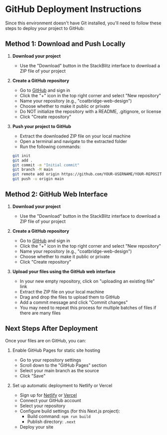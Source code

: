 # GitHub Deployment Instructions

Since this environment doesn't have Git installed, you'll need to follow these steps to deploy your project to GitHub:

## Method 1: Download and Push Locally

1. **Download your project**
   - Use the "Download" button in the StackBlitz interface to download a ZIP file of your project

2. **Create a GitHub repository**
   - Go to [GitHub](https://github.com) and sign in
   - Click the "+" icon in the top right corner and select "New repository"
   - Name your repository (e.g., "coatbridge-web-design")
   - Choose whether to make it public or private
   - Do NOT initialize the repository with a README, .gitignore, or license
   - Click "Create repository"

3. **Push your project to GitHub**
   - Extract the downloaded ZIP file on your local machine
   - Open a terminal and navigate to the extracted folder
   - Run the following commands:
   ```bash
   git init
   git add .
   git commit -m "Initial commit"
   git branch -M main
   git remote add origin https://github.com/YOUR-USERNAME/YOUR-REPOSITORY-NAME.git
   git push -u origin main
   ```

## Method 2: GitHub Web Interface

1. **Download your project**
   - Use the "Download" button in the StackBlitz interface to download a ZIP file of your project

2. **Create a GitHub repository**
   - Go to [GitHub](https://github.com) and sign in
   - Click the "+" icon in the top right corner and select "New repository"
   - Name your repository (e.g., "coatbridge-web-design")
   - Choose whether to make it public or private
   - Click "Create repository"

3. **Upload your files using the GitHub web interface**
   - In your new empty repository, click on "uploading an existing file" link
   - Extract the ZIP file on your local machine
   - Drag and drop the files to upload them to GitHub
   - Add a commit message and click "Commit changes"
   - You may need to repeat this process for multiple batches of files if there are many files

## Next Steps After Deployment

Once your files are on GitHub, you can:

1. Enable GitHub Pages for static site hosting
   - Go to your repository settings
   - Scroll down to the "GitHub Pages" section
   - Select your main branch as the source
   - Click "Save"

2. Set up automatic deployment to Netlify or Vercel
   - Sign up for [Netlify](https://www.netlify.com) or [Vercel](https://vercel.com)
   - Connect your GitHub account
   - Select your repository
   - Configure build settings (for this Next.js project):
     - Build command: `npm run build`
     - Publish directory: `.next`
   - Deploy your site